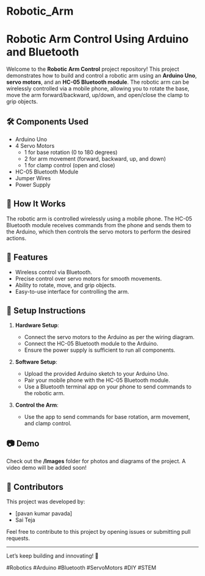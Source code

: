 # Robotic_Arm

# Robotic Arm Control Using Arduino and Bluetooth  

Welcome to the **Robotic Arm Control** project repository! This project demonstrates how to build and control a robotic arm using an **Arduino Uno**, **servo motors**, and an **HC-05 Bluetooth module**. The robotic arm can be wirelessly controlled via a mobile phone, allowing you to rotate the base, move the arm forward/backward, up/down, and open/close the clamp to grip objects.  

## 🛠️ **Components Used**  
- Arduino Uno  
- 4 Servo Motors  
  - 1 for base rotation (0 to 180 degrees)  
  - 2 for arm movement (forward, backward, up, and down)  
  - 1 for clamp control (open and close)  
- HC-05 Bluetooth Module  
- Jumper Wires  
- Power Supply  

## 📱 **How It Works**  
The robotic arm is controlled wirelessly using a mobile phone. The HC-05 Bluetooth module receives commands from the phone and sends them to the Arduino, which then controls the servo motors to perform the desired actions.  

## 🚀 **Features**  
- Wireless control via Bluetooth.  
- Precise control over servo motors for smooth movements.  
- Ability to rotate, move, and grip objects.  
- Easy-to-use interface for controlling the arm.  

## 🔧 **Setup Instructions**  
1. **Hardware Setup**:  
   - Connect the servo motors to the Arduino as per the wiring diagram.  
   - Connect the HC-05 Bluetooth module to the Arduino.  
   - Ensure the power supply is sufficient to run all components.  

2. **Software Setup**:  
   - Upload the provided Arduino sketch to your Arduino Uno.  
   - Pair your mobile phone with the HC-05 Bluetooth module.  
   - Use a Bluetooth terminal app on your phone to send commands to the robotic arm.  

3. **Control the Arm**:  
   - Use the app to send commands for base rotation, arm movement, and clamp control.  

## 📷 **Demo**  
Check out the **/Images** folder for photos and diagrams of the project. A video demo will be added soon!  

## 🤝 **Contributors**  
This project was developed by:  
- [pavan kumar pavada]  
- Sai Teja  

Feel free to contribute to this project by opening issues or submitting pull requests.  

---  
Let’s keep building and innovating! 🚀  

#Robotics #Arduino #Bluetooth #ServoMotors #DIY #STEM
